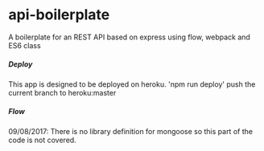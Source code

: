 # api-boilerplate
A boilerplate for an REST API based on express using flow, webpack and ES6 class

##### Deploy
This app is designed to be deployed on heroku. 'npm run deploy' push the current branch to heroku:master

##### Flow
09/08/2017: There is no library definition for mongoose so this part of the code is not covered.
